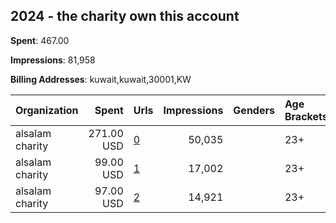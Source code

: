 ## 2024 - the charity own this  account 
**Spent**: 467.00

**Impressions**: 81,958

**Billing Addresses**: kuwait,kuwait,30001,KW

|Organization|Spent|Urls|Impressions|Genders|Age Brackets|Country Codes|
|:---|---:|:---|---:|:---|:---|:---|
|alsalam charity|271.00 USD|[0](https://www.snap.com/political-ads/asset/8a6a825b103b3589c926c03f6fe1cc30b2f4c7473388ebb807dbffe54adb5502?mediaType=mp4)|50,035||23+|kuwait|
|alsalam charity|99.00 USD|[1](https://www.snap.com/political-ads/asset/6b5d5134dc588914214c5f1f7b233eb5a11b3a8581abb0ba3e216124170e1fe2?mediaType=MP4)|17,002||23+|kuwait|
|alsalam charity|97.00 USD|[2](https://www.snap.com/political-ads/asset/ec6aa9bac5732d6af9ad886ba258147570d7d721e4405773150b4e8e91951bcc?mediaType=MP4)|14,921||23+|kuwait|
